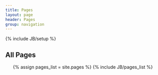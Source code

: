 ```yaml
---
title: Pages
layout: page
header: Pages
group: navigation
---
```


{% include JB/setup %}

<!-- Google Adsense -->
<script async src="//pagead2.googlesyndication.com/pagead/js/adsbygoogle.js"></script>
<!-- Incognitech AdSense -->
<ins class="adsbygoogle"
     style="display:block"
     data-ad-client="ca-pub-2157482864791682"
     data-ad-slot="3785934257"
     data-ad-format="auto"></ins>
<script>
(adsbygoogle = window.adsbygoogle || []).push({});
</script>

<h2>All Pages</h2>
<ul>
{% assign pages_list = site.pages %}
{% include JB/pages_list %}
</ul>

<!-- Google Adsense -->
<script async src="//pagead2.googlesyndication.com/pagead/js/adsbygoogle.js"></script>
<!-- Incognitech AdSense -->
<ins class="adsbygoogle"
     style="display:block"
     data-ad-client="ca-pub-2157482864791682"
     data-ad-slot="3785934257"
     data-ad-format="auto"></ins>
<script>
(adsbygoogle = window.adsbygoogle || []).push({});
</script>
